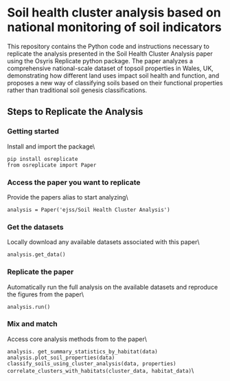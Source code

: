 # Soil health cluster analysis based on national monitoring of soil indicators
This repository contains the Python code and instructions necessary to replicate the analysis presented in the Soil Health Cluster Analysis paper using the Osyris Replicate python package. The paper analyzes a comprehensive national-scale dataset of topsoil properties in Wales, UK, demonstrating how different land uses impact soil health and function, and proposes a new way of classifying soils based on their functional properties rather than traditional soil genesis classifications. 

## Steps to Replicate the Analysis

### Getting started
Install and import the package\

`pip install osreplicate`\
`from osreplicate import Paper`

### Access the paper you want to replicate
Provide the papers alias to start analyzing\

`analysis = Paper('ejss/Soil Health Cluster Analysis')`

### Get the datasets
Locally download any available datasets associated with this paper\

`analysis.get_data()`

### Replicate the paper
Automatically run the full analysis on the available datasets and reproduce the figures from the paper\

`analysis.run()`

### Mix and match      
Access core analysis methods from to the paper\

`analysis. get_summary_statistics_by_habitat(data)`\
`analysis.plot_soil_properties(data)`\
`classify_soils_using_cluster_analysis(data, properties)`\
`correlate_clusters_with_habitats(cluster_data, habitat_data)`\
